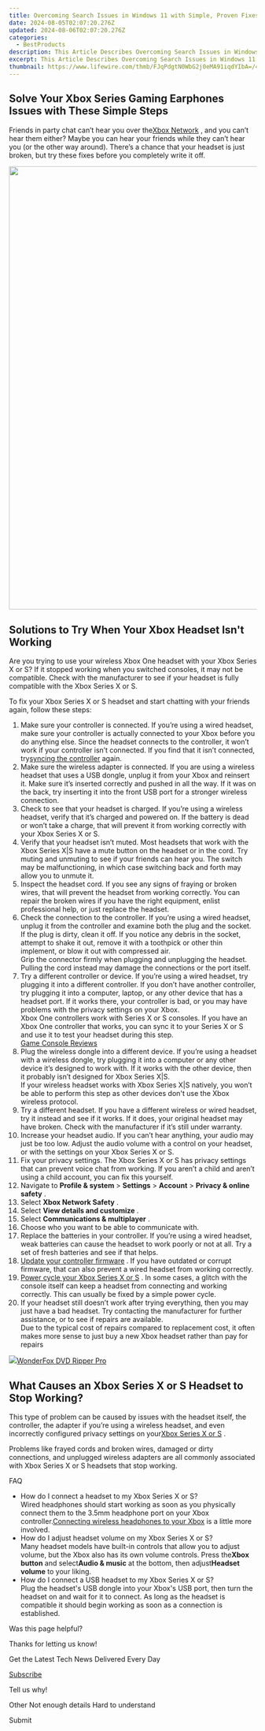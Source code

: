 ```yaml
---
title: Overcoming Search Issues in Windows 11 with Simple, Proven Fixes
date: 2024-08-05T02:07:20.276Z
updated: 2024-08-06T02:07:20.276Z
categories:
  - BestProducts
description: This Article Describes Overcoming Search Issues in Windows 11 with Simple, Proven Fixes
excerpt: This Article Describes Overcoming Search Issues in Windows 11 with Simple, Proven Fixes
thumbnail: https://www.lifewire.com/thmb/FJqPdgtN0WbG2j0eMA91iqdYIbA=/400x300/filters:no_upscale():max_bytes(150000):strip_icc():format(webp)/windowssearchfix06-5bdc331846e0fb002d90f052.jpg
---
```


## Solve Your Xbox Series Gaming Earphones Issues with These Simple Steps
 Friends in party chat can’t hear you over the[Xbox Network](https://www.lifewire.com/what-is-xbox-live-3563186) , and you can’t hear them either? Maybe you can hear your friends while they can’t hear you (or the other way around). There’s a chance that your headset is just broken, but try these fixes before you completely write it off.

<!-- affiliate ads begin -->
<a href="https://ursime.pxf.io/c/5597632/2048972/16384" target="_top" id="2048972"><img src="//a.impactradius-go.com/display-ad/16384-2048972" border="0" alt="" width="1200" height="900"/></a><img height="0" width="0" src="https://imp.pxf.io/i/5597632/2048972/16384" style="position:absolute;visibility:hidden;" border="0" />
<!-- affiliate ads end -->
## Solutions to Try When Your Xbox Headset Isn't Working

 Are you trying to use your wireless Xbox One headset with your Xbox Series X or S? If it stopped working when you switched consoles, it may not be compatible. Check with the manufacturer to see if your headset is fully compatible with the Xbox Series X or S.

 To fix your Xbox Series X or S headset and start chatting with your friends again, follow these steps:

1. Make sure your controller is connected. If you’re using a wired headset, make sure your controller is actually connected to your Xbox before you do anything else. Since the headset connects to the controller, it won’t work if your controller isn’t connected. If you find that it isn’t connected, try[syncing the controller](https://www.lifewire.com/sync-xbox-controller-with-xbox-series-x-or-s-5086436) again.
2. Make sure the wireless adapter is connected. If you are using a wireless headset that uses a USB dongle, unplug it from your Xbox and reinsert it. Make sure it’s inserted correctly and pushed in all the way. If it was on the back, try inserting it into the front USB port for a stronger wireless connection.
3. Check to see that your headset is charged. If you’re using a wireless headset, verify that it’s charged and powered on. If the battery is dead or won’t take a charge, that will prevent it from working correctly with your Xbox Series X or S.
4. Verify that your headset isn’t muted. Most headsets that work with the Xbox Series X|S have a mute button on the headset or in the cord. Try muting and unmuting to see if your friends can hear you. The switch may be malfunctioning, in which case switching back and forth may allow you to unmute it.
5. Inspect the headset cord. If you see any signs of fraying or broken wires, that will prevent the headset from working correctly. You can repair the broken wires if you have the right equipment, enlist professional help, or just replace the headset.
6. Check the connection to the controller. If you’re using a wired headset, unplug it from the controller and examine both the plug and the socket. If the plug is dirty, clean it off. If you notice any debris in the socket, attempt to shake it out, remove it with a toothpick or other thin implement, or blow it out with compressed air.  
 Grip the connector firmly when plugging and unplugging the headset. Pulling the cord instead may damage the connections or the port itself.
7. Try a different controller or device. If you’re using a wired headset, try plugging it into a different controller. If you don’t have another controller, try plugging it into a computer, laptop, or any other device that has a headset port. If it works there, your controller is bad, or you may have problems with the privacy settings on your Xbox.  
 Xbox One controllers work with Series X or S consoles. If you have an Xbox One controller that works, you can sync it to your Series X or S and use it to test your headset during this step.  
[Game Console Reviews](https://www.lifewire.com/games-console-reviews-4102640)
8. Plug the wireless dongle into a different device. If you’re using a headset with a wireless dongle, try plugging it into a computer or any other device it’s designed to work with. If it works with the other device, then it probably isn’t designed for Xbox Series X|S.  
 If your wireless headset works with Xbox Series X|S natively, you won’t be able to perform this step as other devices don't use the Xbox wireless protocol.
9. Try a different headset. If you have a different wireless or wired headset, try it instead and see if it works. If it does, your original headset may have broken. Check with the manufacturer if it’s still under warranty.
10. Increase your headset audio. If you can’t hear anything, your audio may just be too low. Adjust the audio volume with a control on your headset, or with the settings on your Xbox Series X or S.
11. Fix your privacy settings. The Xbox Series X or S has privacy settings that can prevent voice chat from working. If you aren’t a child and aren’t using a child account, you can fix this yourself.  
1. Navigate to **Profile & system** \> **Settings** \> **Account**  \> **Privacy & online safety** .  
2. Select **Xbox Network Safety** .  
3. Select **View details and customize** .  
4. Select **Communications & multiplayer** .  
5. Choose who you want to be able to communicate with.
12. Replace the batteries in your controller. If you’re using a wired headset, weak batteries can cause the headset to work poorly or not at all. Try a set of fresh batteries and see if that helps.
13. [Update your controller firmware](https://support.xbox.com/en-US/help/hardware-network/controller/update-xbox-wireless-controller) . If you have outdated or corrupt firmware, that can also prevent a wired headset from working correctly.
14. [Power cycle your Xbox Series X or S](https://support.xbox.com/en-US/help/hardware-network/power/restart-or-power-cycle-console) . In some cases, a glitch with the console itself can keep a headset from connecting and working correctly. This can usually be fixed by a simple power cycle.
15. If your headset still doesn’t work after trying everything, then you may just have a bad headset. Try contacting the manufacturer for further assistance, or to see if repairs are available.  
 Due to the typical cost of repairs compared to replacement cost, it often makes more sense to just buy a new Xbox headset rather than pay for repairs

<!-- affiliate ads begin -->
<a href="https://secure.2checkout.com/order/checkout.php?PRODS=3922934&QTY=1&AFFILIATE=108875&CART=1"><img src="https://secure.avangate.com/images/merchant/4b0a0290ad7df100b77e86839989a75e/products/ripperpro.png" border="0">WonderFox DVD Ripper Pro</a>
<!-- affiliate ads end -->
## What Causes an Xbox Series X or S Headset to Stop Working?

 This type of problem can be caused by issues with the headset itself, the controller, the adapter if you’re using a wireless headset, and even incorrectly configured privacy settings on your[Xbox Series X or S](https://www.lifewire.com/xbox-series-x-vs-xbox-series-s-5083862) .

 Problems like frayed cords and broken wires, damaged or dirty connections, and unplugged wireless adapters are all commonly associated with Xbox Series X or S headsets that stop working.

 FAQ

* How do I connect a headset to my Xbox Series X or S?  
 Wired headphones should start working as soon as you physically connect them to the 3.5mm headphone port on your Xbox controller.[Connecting wireless headphones to your Xbox](https://www.lifewire.com/connect-wireless-headphones-to-xbox-series-x-or-s-5086464) is a little more involved.
* How do I adjust headset volume on my Xbox Series X or S?  
 Many headset models have built-in controls that allow you to adjust volume, but the Xbox also has its own volume controls. Press the**Xbox button** and select**Audio & music** at the bottom, then adjust**Headset volume** to your liking.
* How do I connect a USB headset to my Xbox Series X or S?  
 Plug the headset's USB dongle into your Xbox's USB port, then turn the headset on and wait for it to connect. As long as the headset is compatible it should begin working as soon as a connection is established.

Was this page helpful?

Thanks for letting us know!

 Get the Latest Tech News Delivered Every Day

[Subscribe](https://www.lifewire.com/#)

Tell us why!

 Other  Not enough details  Hard to understand

 Submit

<ins class="adsbygoogle"
     style="display:block"
     data-ad-format="autorelaxed"
     data-ad-client="ca-pub-7571918770474297"
     data-ad-slot="1223367746"></ins>



<ins class="adsbygoogle"
     style="display:block"
     data-ad-client="ca-pub-7571918770474297"
     data-ad-slot="8358498916"
     data-ad-format="auto"
     data-full-width-responsive="true"></ins>
